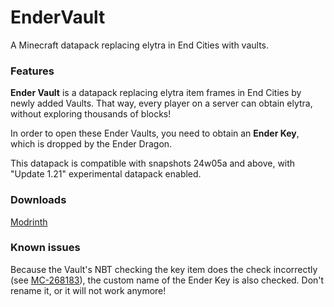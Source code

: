 # EnderVault
A Minecraft datapack replacing elytra in End Cities with vaults.

### Features

**Ender Vault** is a datapack replacing elytra item frames in End Cities by newly added Vaults.
That way, every player on a server can obtain elytra, without exploring thousands of blocks!

In order to open these Ender Vaults, you need to obtain an **Ender Key**, which is dropped by the Ender Dragon.

This datapack is compatible with snapshots 24w05a and above, with "Update 1.21" experimental datapack enabled.

### Downloads
[Modrinth](https://modrinth.com/datapack/ender-vault)

### Known issues
Because the Vault's NBT checking the key item does the check incorrectly (see [MC-268183](https://bugs.mojang.com/browse/MC-268183)), the custom name of the Ender Key is also checked. Don't rename it, or it will not work anymore!

